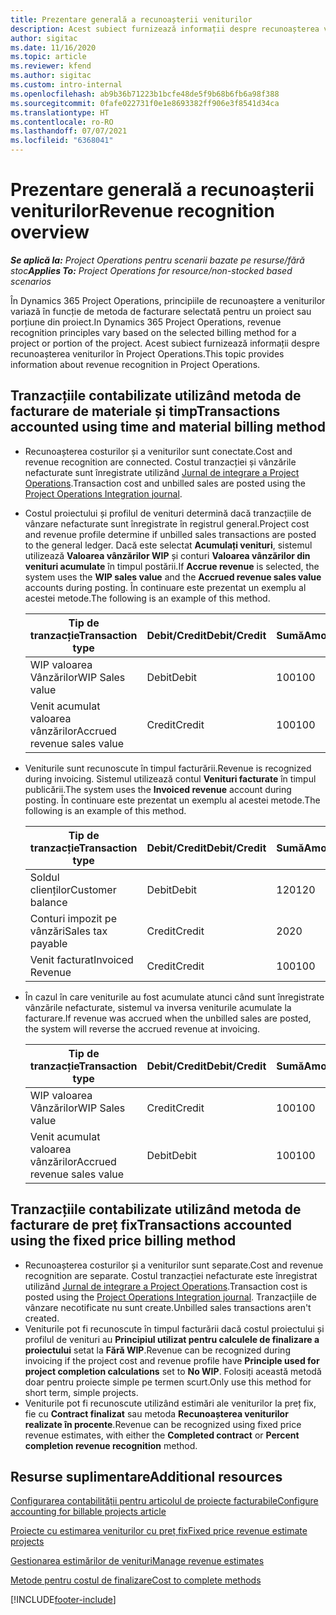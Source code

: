 ```yaml
---
title: Prezentare generală a recunoașterii veniturilor
description: Acest subiect furnizează informații despre recunoașterea veniturilor în Project Operations.
author: sigitac
ms.date: 11/16/2020
ms.topic: article
ms.reviewer: kfend
ms.author: sigitac
ms.custom: intro-internal
ms.openlocfilehash: ab9b36b71223b1bcfe48de5f9b68b6fb6a98f388
ms.sourcegitcommit: 0fafe022731f0e1e8693382ff906e3f8541d34ca
ms.translationtype: HT
ms.contentlocale: ro-RO
ms.lasthandoff: 07/07/2021
ms.locfileid: "6368041"
---
```

# <a name="revenue-recognition-overview"></a><span data-ttu-id="3656d-103">Prezentare generală a recunoașterii veniturilor</span><span class="sxs-lookup"><span data-stu-id="3656d-103">Revenue recognition overview</span></span>

<span data-ttu-id="3656d-104">_**Se aplică la:** Project Operations pentru scenarii bazate pe resurse/fără stoc_</span><span class="sxs-lookup"><span data-stu-id="3656d-104">_**Applies To:** Project Operations for resource/non-stocked based scenarios_</span></span>

<span data-ttu-id="3656d-105">În Dynamics 365 Project Operations, principiile de recunoaștere a veniturilor variază în funcție de metoda de facturare selectată pentru un proiect sau porțiune din proiect.</span><span class="sxs-lookup"><span data-stu-id="3656d-105">In Dynamics 365 Project Operations, revenue recognition principles vary based on the selected billing method for a project or portion of the project.</span></span> <span data-ttu-id="3656d-106">Acest subiect furnizează informații despre recunoașterea veniturilor în Project Operations.</span><span class="sxs-lookup"><span data-stu-id="3656d-106">This topic provides information about revenue recognition in Project Operations.</span></span>

## <a name="transactions-accounted-using-time-and-material-billing-method"></a><span data-ttu-id="3656d-107">Tranzacțiile contabilizate utilizând metoda de facturare de materiale și timp</span><span class="sxs-lookup"><span data-stu-id="3656d-107">Transactions accounted using time and material billing method</span></span>

- <span data-ttu-id="3656d-108">Recunoașterea costurilor și a veniturilor sunt conectate.</span><span class="sxs-lookup"><span data-stu-id="3656d-108">Cost and revenue recognition are connected.</span></span> <span data-ttu-id="3656d-109">Costul tranzacției și vânzările nefacturate sunt înregistrate utilizând [Jurnal de integrare a Project Operations](../project-accounting/project-operations-integration-journal.md).</span><span class="sxs-lookup"><span data-stu-id="3656d-109">Transaction cost and unbilled sales are posted using the [Project Operations Integration journal](../project-accounting/project-operations-integration-journal.md).</span></span>
- <span data-ttu-id="3656d-110">Costul proiectului și profilul de venituri determină dacă tranzacțiile de vânzare nefacturate sunt înregistrate în registrul general.</span><span class="sxs-lookup"><span data-stu-id="3656d-110">Project cost and revenue profile determine if unbilled sales transactions are posted to the general ledger.</span></span> <span data-ttu-id="3656d-111">Dacă este selectat **Acumulați venituri**, sistemul utilizează **Valoarea vânzărilor WIP** și conturi **Valoarea vânzărilor din venituri acumulate** în timpul postării.</span><span class="sxs-lookup"><span data-stu-id="3656d-111">If **Accrue revenue** is selected, the system uses the **WIP sales value** and the **Accrued revenue sales value** accounts during posting.</span></span> <span data-ttu-id="3656d-112">În continuare este prezentat un exemplu al acestei metode.</span><span class="sxs-lookup"><span data-stu-id="3656d-112">The following is an example of this method.</span></span>  

  | <span data-ttu-id="3656d-113">Tip de tranzacție</span><span class="sxs-lookup"><span data-stu-id="3656d-113">Transaction type</span></span> | <span data-ttu-id="3656d-114">Debit/Credit</span><span class="sxs-lookup"><span data-stu-id="3656d-114">Debit/Credit</span></span> | <span data-ttu-id="3656d-115">Sumă</span><span class="sxs-lookup"><span data-stu-id="3656d-115">Amount</span></span> |
  | --- | --- | --- |
  | <span data-ttu-id="3656d-116">WIP valoarea Vânzărilor</span><span class="sxs-lookup"><span data-stu-id="3656d-116">WIP Sales value</span></span> | <span data-ttu-id="3656d-117">Debit</span><span class="sxs-lookup"><span data-stu-id="3656d-117">Debit</span></span> | <span data-ttu-id="3656d-118">100</span><span class="sxs-lookup"><span data-stu-id="3656d-118">100</span></span> |
  | <span data-ttu-id="3656d-119">Venit acumulat valoarea vânzărilor</span><span class="sxs-lookup"><span data-stu-id="3656d-119">Accrued revenue sales value</span></span> | <span data-ttu-id="3656d-120">Credit</span><span class="sxs-lookup"><span data-stu-id="3656d-120">Credit</span></span> | <span data-ttu-id="3656d-121">100</span><span class="sxs-lookup"><span data-stu-id="3656d-121">100</span></span> |

- <span data-ttu-id="3656d-122">Veniturile sunt recunoscute în timpul facturării.</span><span class="sxs-lookup"><span data-stu-id="3656d-122">Revenue is recognized during invoicing.</span></span> <span data-ttu-id="3656d-123">Sistemul utilizează contul **Venituri facturate** în timpul publicării.</span><span class="sxs-lookup"><span data-stu-id="3656d-123">The system uses the **Invoiced revenue** account during posting.</span></span> <span data-ttu-id="3656d-124">În continuare este prezentat un exemplu al acestei metode.</span><span class="sxs-lookup"><span data-stu-id="3656d-124">The following is an example of this method.</span></span>  

  | <span data-ttu-id="3656d-125">Tip de tranzacție</span><span class="sxs-lookup"><span data-stu-id="3656d-125">Transaction type</span></span> | <span data-ttu-id="3656d-126">Debit/Credit</span><span class="sxs-lookup"><span data-stu-id="3656d-126">Debit/Credit</span></span> | <span data-ttu-id="3656d-127">Sumă</span><span class="sxs-lookup"><span data-stu-id="3656d-127">Amount</span></span> |
  | --- | --- | --- |
  | <span data-ttu-id="3656d-128">Soldul clienților</span><span class="sxs-lookup"><span data-stu-id="3656d-128">Customer balance</span></span> | <span data-ttu-id="3656d-129">Debit</span><span class="sxs-lookup"><span data-stu-id="3656d-129">Debit</span></span> | <span data-ttu-id="3656d-130">120</span><span class="sxs-lookup"><span data-stu-id="3656d-130">120</span></span> |
  | <span data-ttu-id="3656d-131">Conturi impozit pe vânzări</span><span class="sxs-lookup"><span data-stu-id="3656d-131">Sales tax payable</span></span> | <span data-ttu-id="3656d-132">Credit</span><span class="sxs-lookup"><span data-stu-id="3656d-132">Credit</span></span> | <span data-ttu-id="3656d-133">20</span><span class="sxs-lookup"><span data-stu-id="3656d-133">20</span></span> |
  | <span data-ttu-id="3656d-134">Venit facturat</span><span class="sxs-lookup"><span data-stu-id="3656d-134">Invoiced Revenue</span></span> | <span data-ttu-id="3656d-135">Credit</span><span class="sxs-lookup"><span data-stu-id="3656d-135">Credit</span></span> | <span data-ttu-id="3656d-136">100</span><span class="sxs-lookup"><span data-stu-id="3656d-136">100</span></span> |

- <span data-ttu-id="3656d-137">În cazul în care veniturile au fost acumulate atunci când sunt înregistrate vânzările nefacturate, sistemul va inversa veniturile acumulate la facturare.</span><span class="sxs-lookup"><span data-stu-id="3656d-137">If revenue was accrued when the unbilled sales are posted, the system will reverse the accrued revenue at invoicing.</span></span>

  | <span data-ttu-id="3656d-138">Tip de tranzacție</span><span class="sxs-lookup"><span data-stu-id="3656d-138">Transaction type</span></span> | <span data-ttu-id="3656d-139">Debit/Credit</span><span class="sxs-lookup"><span data-stu-id="3656d-139">Debit/Credit</span></span> | <span data-ttu-id="3656d-140">Sumă</span><span class="sxs-lookup"><span data-stu-id="3656d-140">Amount</span></span> |
  | --- | --- | --- |
  | <span data-ttu-id="3656d-141">WIP valoarea Vânzărilor</span><span class="sxs-lookup"><span data-stu-id="3656d-141">WIP Sales value</span></span> | <span data-ttu-id="3656d-142">Credit</span><span class="sxs-lookup"><span data-stu-id="3656d-142">Credit</span></span> | <span data-ttu-id="3656d-143">100</span><span class="sxs-lookup"><span data-stu-id="3656d-143">100</span></span> |
  | <span data-ttu-id="3656d-144">Venit acumulat valoarea vânzărilor</span><span class="sxs-lookup"><span data-stu-id="3656d-144">Accrued revenue sales value</span></span> | <span data-ttu-id="3656d-145">Debit</span><span class="sxs-lookup"><span data-stu-id="3656d-145">Debit</span></span> | <span data-ttu-id="3656d-146">100</span><span class="sxs-lookup"><span data-stu-id="3656d-146">100</span></span> |

## <a name="transactions-accounted-using-the-fixed-price-billing-method"></a><span data-ttu-id="3656d-147">Tranzacțiile contabilizate utilizând metoda de facturare de preț fix</span><span class="sxs-lookup"><span data-stu-id="3656d-147">Transactions accounted using the fixed price billing method</span></span>

- <span data-ttu-id="3656d-148">Recunoașterea costurilor și a veniturilor sunt separate.</span><span class="sxs-lookup"><span data-stu-id="3656d-148">Cost and revenue recognition are separate.</span></span> <span data-ttu-id="3656d-149">Costul tranzacției nefacturate este înregistrat utilizând [Jurnal de integrare a Project Operations](../project-accounting/project-operations-integration-journal.md).</span><span class="sxs-lookup"><span data-stu-id="3656d-149">Transaction cost is posted using the [Project Operations Integration journal](../project-accounting/project-operations-integration-journal.md).</span></span> <span data-ttu-id="3656d-150">Tranzacțiile de vânzare necotificate nu sunt create.</span><span class="sxs-lookup"><span data-stu-id="3656d-150">Unbilled sales transactions aren't created.</span></span>
- <span data-ttu-id="3656d-151">Veniturile pot fi recunoscute în timpul facturării dacă costul proiectului și profilul de venituri au **Principiul utilizat pentru calculele de finalizare a proiectului** setat la **Fără WIP**.</span><span class="sxs-lookup"><span data-stu-id="3656d-151">Revenue can be recognized during invoicing if the project cost and revenue profile have **Principle used for project completion calculations** set to **No WIP**.</span></span> <span data-ttu-id="3656d-152">Folosiți această metodă doar pentru proiecte simple pe termen scurt.</span><span class="sxs-lookup"><span data-stu-id="3656d-152">Only use this method for short term, simple projects.</span></span>
- <span data-ttu-id="3656d-153">Veniturile pot fi recunoscute utilizând estimări ale veniturilor la preț fix, fie cu **Contract finalizat** sau metoda **Recunoașterea veniturilor realizate în procente**.</span><span class="sxs-lookup"><span data-stu-id="3656d-153">Revenue can be recognized using fixed price revenue estimates, with either the **Completed contract** or **Percent completion revenue recognition** method.</span></span>

## <a name="additional-resources"></a><span data-ttu-id="3656d-154">Resurse suplimentare</span><span class="sxs-lookup"><span data-stu-id="3656d-154">Additional resources</span></span>
[<span data-ttu-id="3656d-155">Configurarea contabilității pentru articolul de proiecte facturabile</span><span class="sxs-lookup"><span data-stu-id="3656d-155">Configure accounting for billable projects article</span></span>](../project-accounting/configure-accounting-billable-projects.md)

[<span data-ttu-id="3656d-156">Proiecte cu estimarea veniturilor cu preț fix</span><span class="sxs-lookup"><span data-stu-id="3656d-156">Fixed price revenue estimate projects</span></span>](rev-rec-percentage-completion-method.md)

[<span data-ttu-id="3656d-157">Gestionarea estimărilor de venituri</span><span class="sxs-lookup"><span data-stu-id="3656d-157">Manage revenue estimates</span></span>](rev-rec-completed-contract-method.md)

[<span data-ttu-id="3656d-158">Metode pentru costul de finalizare</span><span class="sxs-lookup"><span data-stu-id="3656d-158">Cost to complete methods</span></span>](cost-complete-methods.md)


[!INCLUDE[footer-include](../includes/footer-banner.md)]